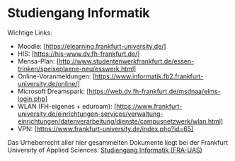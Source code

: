 # Studiengang Informatik

Wichtige Links:
- Moodle: [https://elearning.frankfurt-university.de/]
- HIS: [https://his-www.dv.fh-frankfurt.de/]
- Mensa-Plan: [http://www.studentenwerkfrankfurt.de/essen-trinken/speiseplaene-neu/esswerk.html]
- Online-Voranmeldungen: [https://www.informatik.fb2.frankfurt-university.de/online/]
- Microsoft Dreamspark: [https://web.dv.fh-frankfurt.de/msdnaa/elms-login.php]
- WLAN (FH-eigenes + eduroam): [https://www.frankfurt-university.de/einrichtungen-services/verwaltung-einrichtungen/datenverarbeitung/dienste/campusnetzwerk/wlan.html]
- VPN: [https://www.frankfurt-university.de/index.php?id=65]


Das Urheberrecht aller hier gesammelten Dokumente liegt bei der Frankfurt University of Applied Sciences: [Studiengang Informatik (FRA-UAS)](https://www.frankfurt-university.de/fachbereiche/fb2/studiengaengefb2/bachelor-studiengaenge/informatik-b-sc.html)

